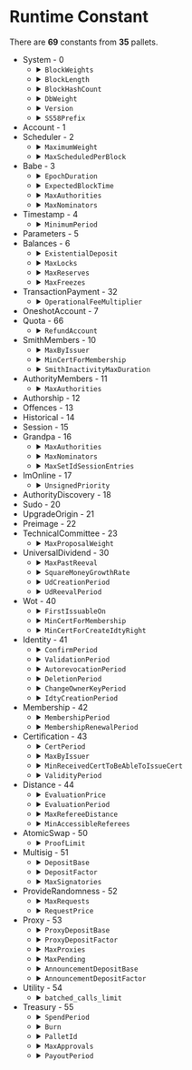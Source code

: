 # Runtime Constant

There are **69** constants from **35** pallets.

<ul>

<li>System - 0
<ul>

<li>
<details>
<summary>
<code>BlockWeights</code>
</summary>
 Block & extrinsics weights: base values and limits.

```rust
value: frame_system::limits::BlockWeights({ base_block: { ref_time: 431614000, proof_size: 0 }, max_block: { ref_time: 2000000000000, proof_size: 18446744073709551615 }, per_class: { normal: { base_extrinsic: { ref_time: 108157000, proof_size: 0 }, max_extrinsic: Some ({ ref_time: 1299891843000, proof_size: 11990383647911208550 }), max_total: Some ({ ref_time: 1500000000000, proof_size: 13835058055282163711 }), reserved: Some ({ ref_time: 0, proof_size: 0 }) }, operational: { base_extrinsic: { ref_time: 108157000, proof_size: 0 }, max_extrinsic: Some ({ ref_time: 1799891843000, proof_size: 16602069666338596454 }), max_total: Some ({ ref_time: 2000000000000, proof_size: 18446744073709551615 }), reserved: Some ({ ref_time: 500000000000, proof_size: 4611686018427387904 }) }, mandatory: { base_extrinsic: { ref_time: 108157000, proof_size: 0 }, max_extrinsic: None (), max_total: None (), reserved: None () } } })
```

</details>
</li>

<li>
<details>
<summary>
<code>BlockLength</code>
</summary>
 The maximum length of a block (in bytes).

```rust
value: frame_system::limits::BlockLength({ max: { normal: 3932160, operational: 5242880, mandatory: 5242880 } })
```

</details>
</li>

<li>
<details>
<summary>
<code>BlockHashCount</code>
</summary>
 Maximum number of block number to block hash mappings to keep (oldest pruned first).

```rust
value: U32(2400)
```

</details>
</li>

<li>
<details>
<summary>
<code>DbWeight</code>
</summary>
 The weight of runtime database operations the runtime can invoke.

```rust
value: sp_weights::RuntimeDbWeight({ read: 14314000, write: 99642000 })
```

</details>
</li>

<li>
<details>
<summary>
<code>Version</code>
</summary>
 Get the chain's in-code version.

```rust
value: sp_version::RuntimeVersion({ spec_name: ("gdev"), impl_name: ("duniter-gdev"), authoring_version: 1, spec_version: 800, impl_version: 1, apis: ((((104, 122, 212, 74, 211, 127, 3, 194), 1), ((203, 202, 37, 227, 159, 20, 35, 135), 2), ((223, 106, 203, 104, 153, 7, 96, 155), 5), ((55, 227, 151, 252, 124, 145, 245, 228), 2), ((64, 254, 58, 212, 1, 248, 149, 154), 6), ((210, 188, 152, 151, 238, 208, 143, 21), 3), ((247, 139, 39, 139, 229, 63, 69, 76), 2), ((171, 60, 5, 114, 41, 31, 235, 139), 1), ((237, 153, 197, 172, 178, 94, 237, 245), 3), ((188, 157, 137, 144, 79, 91, 146, 63), 1), ((55, 200, 187, 19, 80, 169, 162, 168), 4), ((251, 197, 119, 185, 215, 71, 239, 214), 1))), transaction_version: 1, system_version: 1 })
```

</details>
</li>

<li>
<details>
<summary>
<code>SS58Prefix</code>
</summary>
 The designated SS58 prefix of this chain.

 This replaces the "ss58Format" property declared in the chain spec. Reason is
 that the runtime should know about the prefix in order to make use of it as
 an identifier of the chain.

```rust
value: U16(42)
```

</details>
</li>

</ul>
</li>

<li>Account - 1
<ul>

</ul>
</li>

<li>Scheduler - 2
<ul>

<li>
<details>
<summary>
<code>MaximumWeight</code>
</summary>
 The maximum weight that may be scheduled per block for any dispatchables.

```rust
value: sp_weights::weight_v2::Weight({ ref_time: 1600000000000, proof_size: 14757395258967641292 })
```

</details>
</li>

<li>
<details>
<summary>
<code>MaxScheduledPerBlock</code>
</summary>
 The maximum number of scheduled calls in the queue for a single block.

 NOTE:
 + Dependent pallets' benchmarks might require a higher limit for the setting. Set a
 higher limit under `runtime-benchmarks` feature.

```rust
value: U32(50)
```

</details>
</li>

</ul>
</li>

<li>Babe - 3
<ul>

<li>
<details>
<summary>
<code>EpochDuration</code>
</summary>
 The amount of time, in slots, that each epoch should last.
 NOTE: Currently it is not possible to change the epoch duration after
 the chain has started. Attempting to do so will brick block production.

```rust
value: U64(30)
```

</details>
</li>

<li>
<details>
<summary>
<code>ExpectedBlockTime</code>
</summary>
 The expected average block time at which BABE should be creating
 blocks. Since BABE is probabilistic it is not trivial to figure out
 what the expected average block time should be based on the slot
 duration and the security parameter `c` (where `1 - c` represents
 the probability of a slot being empty).

```rust
value: U64(6000)
```

</details>
</li>

<li>
<details>
<summary>
<code>MaxAuthorities</code>
</summary>
 Max number of authorities allowed

```rust
value: U32(32)
```

</details>
</li>

<li>
<details>
<summary>
<code>MaxNominators</code>
</summary>
 The maximum number of nominators for each validator.

```rust
value: U32(64)
```

</details>
</li>

</ul>
</li>

<li>Timestamp - 4
<ul>

<li>
<details>
<summary>
<code>MinimumPeriod</code>
</summary>
 The minimum period between blocks.

 Be aware that this is different to the *expected* period that the block production
 apparatus provides. Your chosen consensus system will generally work with this to
 determine a sensible block time. For example, in the Aura pallet it will be double this
 period on default settings.

```rust
value: U64(3000)
```

</details>
</li>

</ul>
</li>

<li>Parameters - 5
<ul>

</ul>
</li>

<li>Balances - 6
<ul>

<li>
<details>
<summary>
<code>ExistentialDeposit</code>
</summary>
 The minimum amount required to keep an account open. MUST BE GREATER THAN ZERO!

 If you *really* need it to be zero, you can enable the feature `insecure_zero_ed` for
 this pallet. However, you do so at your own risk: this will open up a major DoS vector.
 In case you have multiple sources of provider references, you may also get unexpected
 behaviour if you set this to zero.

 Bottom line: Do yourself a favour and make it at least one!

```rust
value: U64(100)
```

</details>
</li>

<li>
<details>
<summary>
<code>MaxLocks</code>
</summary>
 The maximum number of locks that should exist on an account.
 Not strictly enforced, but used for weight estimation.

 Use of locks is deprecated in favour of freezes. See `https://github.com/paritytech/substrate/pull/12951/`

```rust
value: U32(50)
```

</details>
</li>

<li>
<details>
<summary>
<code>MaxReserves</code>
</summary>
 The maximum number of named reserves that can exist on an account.

 Use of reserves is deprecated in favour of holds. See `https://github.com/paritytech/substrate/pull/12951/`

```rust
value: U32(5)
```

</details>
</li>

<li>
<details>
<summary>
<code>MaxFreezes</code>
</summary>
 The maximum number of individual freeze locks that can exist on an account at any time.

```rust
value: U32(0)
```

</details>
</li>

</ul>
</li>

<li>TransactionPayment - 32
<ul>

<li>
<details>
<summary>
<code>OperationalFeeMultiplier</code>
</summary>
 A fee multiplier for `Operational` extrinsics to compute "virtual tip" to boost their
 `priority`

 This value is multiplied by the `final_fee` to obtain a "virtual tip" that is later
 added to a tip component in regular `priority` calculations.
 It means that a `Normal` transaction can front-run a similarly-sized `Operational`
 extrinsic (with no tip), by including a tip value greater than the virtual tip.

 ```rust,ignore
 // For `Normal`
 let priority = priority_calc(tip);

 // For `Operational`
 let virtual_tip = (inclusion_fee + tip) * OperationalFeeMultiplier;
 let priority = priority_calc(tip + virtual_tip);
 ```

 Note that since we use `final_fee` the multiplier applies also to the regular `tip`
 sent with the transaction. So, not only does the transaction get a priority bump based
 on the `inclusion_fee`, but we also amplify the impact of tips applied to `Operational`
 transactions.

```rust
value: U8(5)
```

</details>
</li>

</ul>
</li>

<li>OneshotAccount - 7
<ul>

</ul>
</li>

<li>Quota - 66
<ul>

<li>
<details>
<summary>
<code>RefundAccount</code>
</summary>
 Account used to refund fees.

```rust
value: sp_core::crypto::AccountId32(((109, 111, 100, 108, 112, 121, 47, 116, 114, 115, 114, 121, 0, 0, 0, 0, 0, 0, 0, 0, 0, 0, 0, 0, 0, 0, 0, 0, 0, 0, 0, 0)))
```

</details>
</li>

</ul>
</li>

<li>SmithMembers - 10
<ul>

<li>
<details>
<summary>
<code>MaxByIssuer</code>
</summary>
 Maximum number of active certifications per issuer.

```rust
value: U32(8)
```

</details>
</li>

<li>
<details>
<summary>
<code>MinCertForMembership</code>
</summary>
 Minimum number of certifications required to become a Smith.

```rust
value: U32(2)
```

</details>
</li>

<li>
<details>
<summary>
<code>SmithInactivityMaxDuration</code>
</summary>
 Maximum duration of inactivity allowed before a Smith is removed.

```rust
value: U32(48)
```

</details>
</li>

</ul>
</li>

<li>AuthorityMembers - 11
<ul>

<li>
<details>
<summary>
<code>MaxAuthorities</code>
</summary>
 Maximum number of authorities allowed.

```rust
value: U32(32)
```

</details>
</li>

</ul>
</li>

<li>Authorship - 12
<ul>

</ul>
</li>

<li>Offences - 13
<ul>

</ul>
</li>

<li>Historical - 14
<ul>

</ul>
</li>

<li>Session - 15
<ul>

</ul>
</li>

<li>Grandpa - 16
<ul>

<li>
<details>
<summary>
<code>MaxAuthorities</code>
</summary>
 Max Authorities in use

```rust
value: U32(32)
```

</details>
</li>

<li>
<details>
<summary>
<code>MaxNominators</code>
</summary>
 The maximum number of nominators for each validator.

```rust
value: U32(64)
```

</details>
</li>

<li>
<details>
<summary>
<code>MaxSetIdSessionEntries</code>
</summary>
 The maximum number of entries to keep in the set id to session index mapping.

 Since the `SetIdSession` map is only used for validating equivocations this
 value should relate to the bonding duration of whatever staking system is
 being used (if any). If equivocation handling is not enabled then this value
 can be zero.

```rust
value: U64(1000)
```

</details>
</li>

</ul>
</li>

<li>ImOnline - 17
<ul>

<li>
<details>
<summary>
<code>UnsignedPriority</code>
</summary>
 A configuration for base priority of unsigned transactions.

 This is exposed so that it can be tuned for particular runtime, when
 multiple pallets send unsigned transactions.

```rust
value: U64(18446744073709551615)
```

</details>
</li>

</ul>
</li>

<li>AuthorityDiscovery - 18
<ul>

</ul>
</li>

<li>Sudo - 20
<ul>

</ul>
</li>

<li>UpgradeOrigin - 21
<ul>

</ul>
</li>

<li>Preimage - 22
<ul>

</ul>
</li>

<li>TechnicalCommittee - 23
<ul>

<li>
<details>
<summary>
<code>MaxProposalWeight</code>
</summary>
 The maximum weight of a dispatch call that can be proposed and executed.

```rust
value: sp_weights::weight_v2::Weight({ ref_time: 1000000000000, proof_size: 9223372036854775807 })
```

</details>
</li>

</ul>
</li>

<li>UniversalDividend - 30
<ul>

<li>
<details>
<summary>
<code>MaxPastReeval</code>
</summary>
 Maximum number of past UD revaluations to keep in storage.

```rust
value: U32(160)
```

</details>
</li>

<li>
<details>
<summary>
<code>SquareMoneyGrowthRate</code>
</summary>
 Square of the money growth rate per UD reevaluation period.

```rust
value: sp_arithmetic::per_things::Perbill((2381440))
```

</details>
</li>

<li>
<details>
<summary>
<code>UdCreationPeriod</code>
</summary>
 Universal dividend creation period in milliseconds.

```rust
value: U64(60000)
```

</details>
</li>

<li>
<details>
<summary>
<code>UdReevalPeriod</code>
</summary>
 Universal dividend reevaluation period in milliseconds.

```rust
value: U64(1200000)
```

</details>
</li>

</ul>
</li>

<li>Wot - 40
<ul>

<li>
<details>
<summary>
<code>FirstIssuableOn</code>
</summary>
 The block number from which the first certification can be issued.

```rust
value: U32(20)
```

</details>
</li>

<li>
<details>
<summary>
<code>MinCertForMembership</code>
</summary>
 The minimum number of certifications required for membership eligibility.

```rust
value: U32(2)
```

</details>
</li>

<li>
<details>
<summary>
<code>MinCertForCreateIdtyRight</code>
</summary>
 The minimum number of certifications required to create an identity.

```rust
value: U32(2)
```

</details>
</li>

</ul>
</li>

<li>Identity - 41
<ul>

<li>
<details>
<summary>
<code>ConfirmPeriod</code>
</summary>
 The period during which the owner can confirm the new identity.

```rust
value: U32(40)
```

</details>
</li>

<li>
<details>
<summary>
<code>ValidationPeriod</code>
</summary>
 The period during which the identity has to be validated to become a member.

```rust
value: U32(876600)
```

</details>
</li>

<li>
<details>
<summary>
<code>AutorevocationPeriod</code>
</summary>
 The period before which an identity that lost membership is automatically revoked.

```rust
value: U32(438300)
```

</details>
</li>

<li>
<details>
<summary>
<code>DeletionPeriod</code>
</summary>
 The period after which a revoked identity is removed and the keys are freed.

```rust
value: U32(438300)
```

</details>
</li>

<li>
<details>
<summary>
<code>ChangeOwnerKeyPeriod</code>
</summary>
 The minimum duration between two owner key changes to prevent identity theft.

```rust
value: U32(100800)
```

</details>
</li>

<li>
<details>
<summary>
<code>IdtyCreationPeriod</code>
</summary>
 The minimum duration between the creation of two identities by the same creator.
 Should be greater than or equal to the certification period defined in the certification pallet.

```rust
value: U32(50)
```

</details>
</li>

</ul>
</li>

<li>Membership - 42
<ul>

<li>
<details>
<summary>
<code>MembershipPeriod</code>
</summary>
 Maximum lifespan of a single membership (in number of blocks).

```rust
value: U32(1000)
```

</details>
</li>

<li>
<details>
<summary>
<code>MembershipRenewalPeriod</code>
</summary>
 Minimum delay to wait before renewing membership, i.e., asking for distance evaluation.

```rust
value: U32(1000)
```

</details>
</li>

</ul>
</li>

<li>Certification - 43
<ul>

<li>
<details>
<summary>
<code>CertPeriod</code>
</summary>
 The minimum duration (in blocks) between two certifications issued by the same issuer.

```rust
value: U32(15)
```

</details>
</li>

<li>
<details>
<summary>
<code>MaxByIssuer</code>
</summary>
 The maximum number of active certifications that can be issued by a single issuer.

```rust
value: U32(10)
```

</details>
</li>

<li>
<details>
<summary>
<code>MinReceivedCertToBeAbleToIssueCert</code>
</summary>
 The minimum number of certifications received that an identity must have
 to be allowed to issue a certification.

```rust
value: U32(2)
```

</details>
</li>

<li>
<details>
<summary>
<code>ValidityPeriod</code>
</summary>
 The duration (in blocks) for which a certification remains valid.

```rust
value: U32(1000)
```

</details>
</li>

</ul>
</li>

<li>Distance - 44
<ul>

<li>
<details>
<summary>
<code>EvaluationPrice</code>
</summary>
 The amount reserved during evaluation.

```rust
value: U64(1000)
```

</details>
</li>

<li>
<details>
<summary>
<code>EvaluationPeriod</code>
</summary>
 The evaluation period in blocks.
 Since the evaluation uses 3 pools, the total evaluation time will be 3 * EvaluationPeriod.

```rust
value: U32(7)
```

</details>
</li>

<li>
<details>
<summary>
<code>MaxRefereeDistance</code>
</summary>
 The maximum distance used to define a referee's accessibility.
 This value is not used by the runtime but is needed by the client distance oracle.

```rust
value: U32(5)
```

</details>
</li>

<li>
<details>
<summary>
<code>MinAccessibleReferees</code>
</summary>
 The minimum ratio of accessible referees required.

```rust
value: sp_arithmetic::per_things::Perbill((800000000))
```

</details>
</li>

</ul>
</li>

<li>AtomicSwap - 50
<ul>

<li>
<details>
<summary>
<code>ProofLimit</code>
</summary>
 Limit of proof size.

 Atomic swap is only atomic if once the proof is revealed, both parties can submit the
 proofs on-chain. If A is the one that generates the proof, then it requires that either:
 - A's blockchain has the same proof length limit as B's blockchain.
 - Or A's blockchain has shorter proof length limit as B's blockchain.

 If B sees A is on a blockchain with larger proof length limit, then it should kindly
 refuse to accept the atomic swap request if A generates the proof, and asks that B
 generates the proof instead.

```rust
value: U32(1024)
```

</details>
</li>

</ul>
</li>

<li>Multisig - 51
<ul>

<li>
<details>
<summary>
<code>DepositBase</code>
</summary>
 The base amount of currency needed to reserve for creating a multisig execution or to
 store a dispatch call for later.

 This is held for an additional storage item whose value size is
 `4 + sizeof((BlockNumber, Balance, AccountId))` bytes and whose key size is
 `32 + sizeof(AccountId)` bytes.

```rust
value: U64(100)
```

</details>
</li>

<li>
<details>
<summary>
<code>DepositFactor</code>
</summary>
 The amount of currency needed per unit threshold when creating a multisig execution.

 This is held for adding 32 bytes more into a pre-existing storage value.

```rust
value: U64(32)
```

</details>
</li>

<li>
<details>
<summary>
<code>MaxSignatories</code>
</summary>
 The maximum amount of signatories allowed in the multisig.

```rust
value: U32(10)
```

</details>
</li>

</ul>
</li>

<li>ProvideRandomness - 52
<ul>

<li>
<details>
<summary>
<code>MaxRequests</code>
</summary>
 Maximum number of not yet filled requests.

```rust
value: U32(100)
```

</details>
</li>

<li>
<details>
<summary>
<code>RequestPrice</code>
</summary>
 The price of a request.

```rust
value: U64(2000)
```

</details>
</li>

</ul>
</li>

<li>Proxy - 53
<ul>

<li>
<details>
<summary>
<code>ProxyDepositBase</code>
</summary>
 The base amount of currency needed to reserve for creating a proxy.

 This is held for an additional storage item whose value size is
 `sizeof(Balance)` bytes and whose key size is `sizeof(AccountId)` bytes.

```rust
value: U64(108)
```

</details>
</li>

<li>
<details>
<summary>
<code>ProxyDepositFactor</code>
</summary>
 The amount of currency needed per proxy added.

 This is held for adding 32 bytes plus an instance of `ProxyType` more into a
 pre-existing storage value. Thus, when configuring `ProxyDepositFactor` one should take
 into account `32 + proxy_type.encode().len()` bytes of data.

```rust
value: U64(33)
```

</details>
</li>

<li>
<details>
<summary>
<code>MaxProxies</code>
</summary>
 The maximum amount of proxies allowed for a single account.

```rust
value: U32(32)
```

</details>
</li>

<li>
<details>
<summary>
<code>MaxPending</code>
</summary>
 The maximum amount of time-delayed announcements that are allowed to be pending.

```rust
value: U32(32)
```

</details>
</li>

<li>
<details>
<summary>
<code>AnnouncementDepositBase</code>
</summary>
 The base amount of currency needed to reserve for creating an announcement.

 This is held when a new storage item holding a `Balance` is created (typically 16
 bytes).

```rust
value: U64(108)
```

</details>
</li>

<li>
<details>
<summary>
<code>AnnouncementDepositFactor</code>
</summary>
 The amount of currency needed per announcement made.

 This is held for adding an `AccountId`, `Hash` and `BlockNumber` (typically 68 bytes)
 into a pre-existing storage value.

```rust
value: U64(66)
```

</details>
</li>

</ul>
</li>

<li>Utility - 54
<ul>

<li>
<details>
<summary>
<code>batched_calls_limit</code>
</summary>
 The limit on the number of batched calls.

```rust
value: U32(10922)
```

</details>
</li>

</ul>
</li>

<li>Treasury - 55
<ul>

<li>
<details>
<summary>
<code>SpendPeriod</code>
</summary>
 Period between successive spends.

```rust
value: U32(14400)
```

</details>
</li>

<li>
<details>
<summary>
<code>Burn</code>
</summary>
 Percentage of spare funds (if any) that are burnt per spend period.

```rust
value: sp_arithmetic::per_things::Permill((0))
```

</details>
</li>

<li>
<details>
<summary>
<code>PalletId</code>
</summary>
 The treasury's pallet id, used for deriving its sovereign account ID.

```rust
value: frame_support::PalletId(((112, 121, 47, 116, 114, 115, 114, 121)))
```

</details>
</li>

<li>
<details>
<summary>
<code>MaxApprovals</code>
</summary>
 DEPRECATED: associated with `spend_local` call and will be removed in May 2025.
 Refer to <https://github.com/paritytech/polkadot-sdk/pull/5961> for migration to `spend`.

 The maximum number of approvals that can wait in the spending queue.

 NOTE: This parameter is also used within the Bounties Pallet extension if enabled.

```rust
value: U32(100)
```

</details>
</li>

<li>
<details>
<summary>
<code>PayoutPeriod</code>
</summary>
 The period during which an approved treasury spend has to be claimed.

```rust
value: U32(10)
```

</details>
</li>

</ul>
</li>

</ul>
